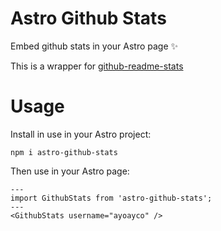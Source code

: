 # Astro Github Stats

Embed github stats in your Astro page ✨

This is a wrapper for [github-readme-stats](https://github.com/anuraghazra/github-readme-stats)

# Usage

Install in use in your Astro project:

```
npm i astro-github-stats
```

Then use in your Astro page:

```
---
import GithubStats from 'astro-github-stats';
---
<GithubStats username="ayoayco" />
```
